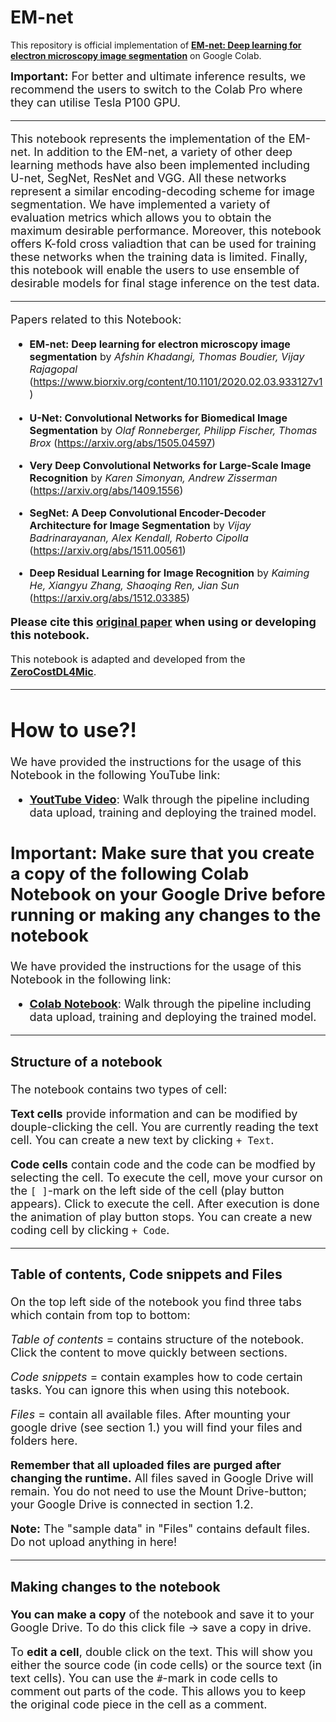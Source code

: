 # EM-net
This repository is official implementation of [**EM-net: Deep learning for electron microscopy image segmentation**](https://www.biorxiv.org/content/10.1101/2020.02.03.933127v1) on Google Colab.

<font size = 4>**Important:** For better and ultimate inference results, we recommend the users to switch to the Colab Pro where they can utilise Tesla P100 GPU.

---

<font size = 4>This notebook represents the implementation of the EM-net. In addition to the EM-net, a variety of other deep learning methods have also been implemented including U-net, SegNet, ResNet and VGG. All these networks represent a similar encoding-decoding scheme for image segmentation. We have implemented a variety of evaluation metrics which allows you to obtain the maximum desirable performance. Moreover, this notebook offers K-fold cross valiadtion that can be used for training these networks when the training data is limited. Finally, this notebook will enable the users to use ensemble of desirable models for final stage inference on the test data.



---

<font size = 4>Papers related to this Notebook: 

- <font size = 3>**EM-net: Deep learning for electron microscopy image segmentation** by *Afshin Khadangi, Thomas Boudier, Vijay Rajagopal*  (https://www.biorxiv.org/content/10.1101/2020.02.03.933127v1)

- <font size = 3>**U-Net: Convolutional Networks for Biomedical Image Segmentation** by *Olaf Ronneberger, Philipp Fischer, Thomas Brox*  (https://arxiv.org/abs/1505.04597)

- <font size = 3>**Very Deep Convolutional Networks for Large-Scale Image Recognition** by *Karen Simonyan, Andrew Zisserman*  (https://arxiv.org/abs/1409.1556)

- <font size = 3>**SegNet: A Deep Convolutional Encoder-Decoder Architecture for Image Segmentation** by *Vijay Badrinarayanan, Alex Kendall, Roberto Cipolla*  (https://arxiv.org/abs/1511.00561)

- <font size = 3>**Deep Residual Learning for Image Recognition** by *Kaiming He, Xiangyu Zhang, Shaoqing Ren, Jian Sun*  (https://arxiv.org/abs/1512.03385)

<font size = 4>**Please cite this [**original paper**](https://www.biorxiv.org/content/10.1101/2020.02.03.933127v1) when using or developing this notebook.** 

<font size = 3> This notebook is adapted and developed from the [**ZeroCostDL4Mic**](https://github.com/HenriquesLab/ZeroCostDL4Mic).

---

# **How to use?!**
<font size = 4>We have provided the instructions for the usage of this Notebook in the following YouTube link:
  - [**YoutTube Video**](https://youtu.be/KOCPEzsrPzw): Walk through the pipeline including data upload, training and deploying the trained model.

**Important: Make sure that you create a copy of the following Colab Notebook on your Google Drive before running or making any changes to the notebook**
---

<font size = 4>We have provided the instructions for the usage of this Notebook in the following link:
  - [**Colab Notebook**](https://colab.research.google.com/drive/1UNdMhPGFKTmp6vm5jGaLas-ethnLB_Yi?usp=sharing): Walk through the pipeline including data upload, training and deploying the trained model.


---
### **Structure of a notebook**

<font size = 4>The notebook contains two types of cell:  

<font size = 4>**Text cells** provide information and can be modified by douple-clicking the cell. You are currently reading the text cell. You can create a new text by clicking `+ Text`.

<font size = 4>**Code cells** contain code and the code can be modfied by selecting the cell. To execute the cell, move your cursor on the `[ ]`-mark on the left side of the cell (play button appears). Click to execute the cell. After execution is done the animation of play button stops. You can create a new coding cell by clicking `+ Code`.

---
### **Table of contents, Code snippets** and **Files**

<font size = 4>On the top left side of the notebook you find three tabs which contain from top to bottom:

<font size = 4>*Table of contents* = contains structure of the notebook. Click the content to move quickly between sections.

<font size = 4>*Code snippets* = contain examples how to code certain tasks. You can ignore this when using this notebook.

<font size = 4>*Files* = contain all available files. After mounting your google drive (see section 1.) you will find your files and folders here. 

<font size = 4>**Remember that all uploaded files are purged after changing the runtime.** All files saved in Google Drive will remain. You do not need to use the Mount Drive-button; your Google Drive is connected in section 1.2.

<font size = 4>**Note:** The "sample data" in "Files" contains default files. Do not upload anything in here!

---
### **Making changes to the notebook**

<font size = 4>**You can make a copy** of the notebook and save it to your Google Drive. To do this click file -> save a copy in drive.

<font size = 4>To **edit a cell**, double click on the text. This will show you either the source code (in code cells) or the source text (in text cells).
You can use the `#`-mark in code cells to comment out parts of the code. This allows you to keep the original code piece in the cell as a comment.
